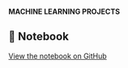 **MACHINE LEARNING PROJECTS**
## 📘 Notebook

[View the notebook on GitHub](https://github.com/your-username/your-repo/blob/main/Linear_Regression.ipynb)
